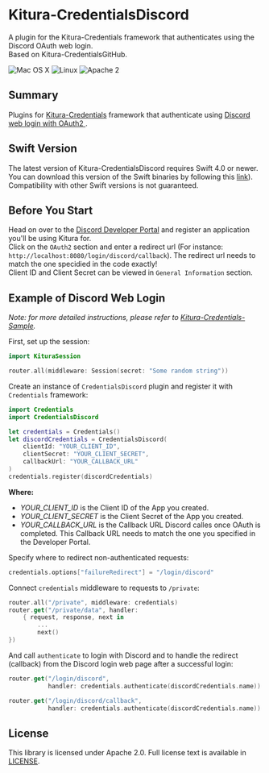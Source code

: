 # Kitura-CredentialsDiscord

A plugin for the Kitura-Credentials framework that authenticates using the Discord OAuth web login.<br>
Based on Kitura-CredentialsGitHub.

![Mac OS X](https://img.shields.io/badge/os-Mac%20OS%20X-green.svg?style=flat)
![Linux](https://img.shields.io/badge/os-linux-green.svg?style=flat)
![Apache 2](https://img.shields.io/badge/license-Apache2-blue.svg?style=flat)

## Summary
Plugins for [Kitura-Credentials](https://github.com/IBM-Swift/Kitura-Credentials) framework that authenticate using [Discord web login with OAuth2 ](http://discordapp.com/developers/docs/topics/oauth2).

## Swift Version

The latest version of Kitura-CredentialsDiscord requires Swift 4.0 or newer. You can download this version of the Swift binaries by following this [link](https://swift.org/download/)). Compatibility with other Swift versions is not guaranteed.

## Before You Start

Head on over to the [Discord Developer Portal](https://discordapp.com/developers/applications/) and register an application you'll be using Kitura for. <br>
Click on the `OAuth2` section and enter a redirect url (For instance: `http://localhost:8080/login/discord/callback`). The redirect url needs to match the one specidied in the code exactly! <br>
Client ID and Client Secret can be viewed in `General Information` section.

## Example of Discord Web Login

_Note: for more detailed instructions, please refer to [Kitura-Credentials-Sample](https://github.com/IBM-Swift/Kitura-Credentials-Sample)._

First, set up the session:

```swift
import KituraSession

router.all(middleware: Session(secret: "Some random string"))
```

Create an instance of `CredentialsDiscord` plugin and register it with `Credentials` framework:

```swift
import Credentials
import CredentialsDiscord

let credentials = Credentials()
let discordCredentials = CredentialsDiscord(
    clientId: "YOUR_CLIENT_ID",
    clientSecret: "YOUR_CLIENT_SECRET",
    callbackUrl: "YOUR_CALLBACK_URL"
)
credentials.register(discordCredentials)
```

**Where:**
   - *YOUR_CLIENT_ID* is the Client ID of the App you created.
   - *YOUR_CLIENT_SECRET* is the Client Secret of the App you created.
   - *YOUR_CALLBACK_URL* is the Callback URL Discord calles once OAuth is completed. This Callback URL needs to match the one you specified in the Developer Portal.

Specify where to redirect non-authenticated requests:
```swift
credentials.options["failureRedirect"] = "/login/discord"
```

Connect `credentials` middleware to requests to `/private`:

```swift
router.all("/private", middleware: credentials)
router.get("/private/data", handler:
    { request, response, next in
        ...  
        next()
})
```
And call `authenticate` to login with Discord and to handle the redirect (callback) from the Discord login web page after a successful login:

```swift
router.get("/login/discord",
           handler: credentials.authenticate(discordCredentials.name))

router.get("/login/discord/callback",
           handler: credentials.authenticate(discordCredentials.name))
```

## License
This library is licensed under Apache 2.0. Full license text is available in [LICENSE](LICENSE.txt).

